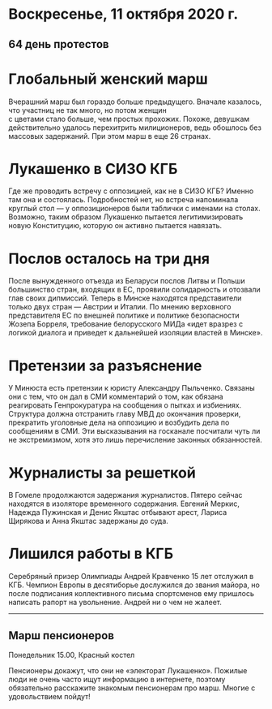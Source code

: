 # Воскресенье, 11 октября 2020 г.
## 64 день протестов

# Глобальный женский марш

Вчерашний марш был гораздо больше предыдущего. Вначале казалось, что участниц не так много, но потом женщин   
с цветами стало больше, чем простых прохожих. Похоже, девушкам действительно удалось перехитрить милиционеров, ведь обошлось без массовых задержаний. При этом марш в еще 26 странах.

# Лукашенко в СИЗО КГБ

Где же проводить встречу с оппозицией, как не в СИЗО КГБ? Именно там она и состоялась. Подробностей нет, но встреча напоминала круглый стол — у оппозиционеров были таблички с именами на столах. Возможно, таким образом Лукашенко пытается легитимизировать новую Конституцию, которую он активно пытается навязать.

# Послов осталось на три дня

После вынужденного отъезда из Беларуси послов Литвы и Польши большинство стран, входящих в ЕС, проявили солидарность и отозвали глав своих дипмиссий. Теперь в Минске находятся представители только двух стран — Австрии и Италии. По мнению верховного представителя ЕС по внешней политике и политике безопасности Жозепа Борреля, требование белорусского МИДа «идет вразрез с логикой диалога и приведет к дальнейшей изоляции властей в Минске».

# Претензии за разъяснение

У Минюста есть претензии к юристу Александру Пыльченко. Связаны они с тем, что он дал в СМИ комментарий о том, как обязана реагировать Генпрокуратура на сообщения о пытках и избиениях. Структура должна отстранить главу МВД до окончания проверки, прекратить уголовные дела на оппозицию и возбудить дела по сообщениям в СМИ. Эти высказывания на госканале посчитали чуть ли не экстремизмом, хотя это лишь перечисление законных обязанностей.

# Журналисты за решеткой

В Гомеле продолжаются задержания журналистов. Пятеро сейчас находятся в изоляторе временного содержания. Евгений Меркис, Надежда Пужинская и Денис Якштас отбывают арест, Лариса Щирякова и Анна Якштас задержаны до суда.

# Лишился работы в КГБ

Серебряный призер Олимпиады Андрей Кравченко 15 лет отслужил в КГБ. Чемпион Европы в десятиборье дослужился до звания майора, но после подписания коллективного письма спортсменов ему пришлось написать рапорт на увольнение. Андрей ни о чем не жалеет.


---

## Марш пенсионеров

Понедельник 15.00, Красный костел

Пенсионеры докажут, что они не «электорат Лукашенко». Пожилые люди не очень часто ищут информацию в интернете, поэтому обязательно расскажите знакомым пенсионерам про марш. Многие с удовольствием пойдут\!
